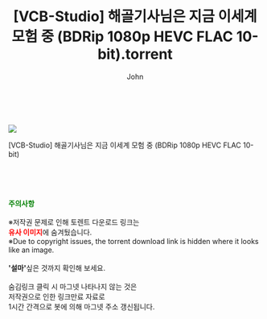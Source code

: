 ﻿---
layout: post
title:  "    [VCB-Studio] 해골기사님은 지금 이세계 모험 중 (BDRip 1080p HEVC FLAC 10-bit).torrent"
author: John
categories: [ 애니/만화 ]
tags: [  ]
image: https://torrentrj55.com/uploadfile/full/c8377521941e579838d606f8d68e64bbdb0fca95.jpg 
description: "    [VCB-Studio] 해골기사님은 지금 이세계 모험 중 (BDRip 1080p HEVC FLAC 10-bit) torrent 정보 공유"
toc: true
toc_sticky: true
---

<br>
<p><img src="https://torrentrj55.com/uploadfile/full/c8377521941e579838d606f8d68e64bbdb0fca95.jpg"/></p>
 [VCB-Studio] 해골기사님은 지금 이세계 모험 중 (BDRip 1080p HEVC FLAC 10-bit)  
    
<br><br><br>
<p data-ke-size="size16"><b><span style="color: green;">주의사항</span></b><br /><br />※저작권 문제로 인해 토렌트 다운로드 링크는<br /><b><span style="color: red;">유사 이미지</span></b>에 숨겨뒀습니다.<br />※Due to copyright issues, the torrent download link is hidden where it looks like an image.<br /><br /><b>'설마'</b>싶은 것까지 확인해 보세요.<br /><br />숨김링크 클릭 시 마그넷 나타나지 않는 것은<br />저작권으로 인한 링크만료 자료로<br />1시간 간격으로 봇에 의해 마그넷 주소 갱신됩니다.</p>

